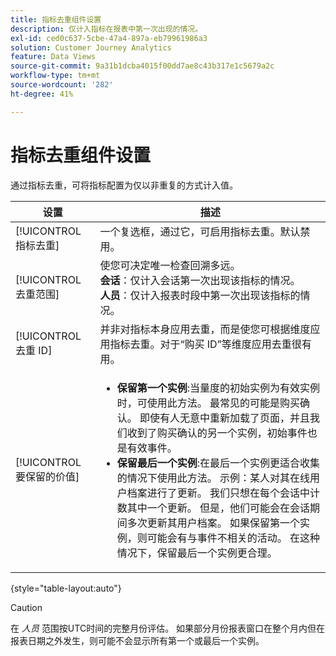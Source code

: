 ```yaml
---
title: 指标去重组件设置
description: 仅计入指标在报表中第一次出现的情况。
exl-id: ced0c637-5cbe-47a4-897a-eb79961986a3
solution: Customer Journey Analytics
feature: Data Views
source-git-commit: 9a31b1dcba4015f00dd7ae8c43b317e1c5679a2c
workflow-type: tm+mt
source-wordcount: '282'
ht-degree: 41%

---
```


# 指标去重组件设置

通过指标去重，可将指标配置为仅以非重复的方式计入值。

| 设置 | 描述 |
| --- | --- |
| [!UICONTROL 指标去重] | 一个复选框，通过它，可启用指标去重。默认禁用。 |
| [!UICONTROL 去重范围] | 使您可决定唯一检查回溯多远。<br>**会话**：仅计入会话第一次出现该指标的情况。<br>**人员**：仅计入报表时段中第一次出现该指标的情况。 |
| [!UICONTROL 去重 ID] | 并非对指标本身应用去重，而是使您可根据维度应用指标去重。对于“购买 ID”等维度应用去重很有用。 |
| [!UICONTROL 要保留的价值] | <ul><li>**保留第一个实例**:当量度的初始实例为有效实例时，可使用此方法。 最常见的可能是购买确认。 即使有人无意中重新加载了页面，并且我们收到了购买确认的另一个实例，初始事件也是有效事件。</li><li>**保留最后一个实例**:在最后一个实例更适合收集的情况下使用此方法。 示例：某人对其在线用户档案进行了更新。 我们只想在每个会话中计数其中一个更新。 但是，他们可能会在会话期间多次更新其用户档案。 如果保留第一个实例，则可能会有与事件不相关的活动。 在这种情况下，保留最后一个实例更合理。</li></ul> |

{style=&quot;table-layout:auto&quot;}

>[!CAUTION]
>
>在 _人员_ 范围按UTC时间的完整月份评估。 如果部分月份报表窗口在整个月内但在报表日期之外发生，则可能不会显示所有第一个或最后一个实例。
